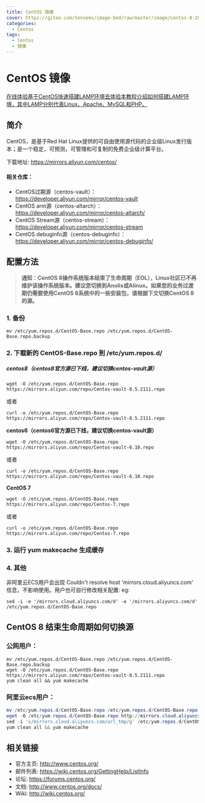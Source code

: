 ```yaml
---
title: CentOS 镜像
cover: https://gitee.com/Sensems/image-bed/raw/master/image/centos-8-2023-1-915:48:33.jpg
categories:
  - Centos
tags:
  - Centos
  - 镜像
---
```




# CentOS 镜像

[在线体验基于CentOS快速搭建LAMP环境去体验本教程介绍如何搭建LAMP环境，其中LAMP分别代表Linux、Apache、MySQL和PHP。](https://developer.aliyun.com/adc/scenario/6869de098ad44fc8a1560a1836a7c5f2)

## 简介

CentOS，是基于Red Hat Linux提供的可自由使用源代码的企业级Linux发行版本；是一个稳定，可预测，可管理和可复制的免费企业级计算平台。

下载地址: https://mirrors.aliyun.com/centos/

#### 相关仓库：

- CentOS过期源（centos-vault）：https://developer.aliyun.com/mirror/centos-vault
- CentOS arm源（centos-altarch）：https://developer.aliyun.com/mirror/centos-altarch/
- CentOS Stream源（centos-stream）：https://developer.aliyun.com/mirror/centos-stream
- CentOS debuginfo源（centos-debuginfo）：https://developer.aliyun.com/mirror/centos-debuginfo/

## 配置方法

> **通知：CentOS 8操作系统版本结束了生命周期（EOL），Linux社区已不再维护该操作系统版本。建议您切换到Anolis或Alinux。如果您的业务过渡期仍需要使用CentOS 8系统中的一些安装包，请根据下文切换CentOS 8的源。**

### 1. 备份

```
mv /etc/yum.repos.d/CentOS-Base.repo /etc/yum.repos.d/CentOS-Base.repo.backup
```

### 2. 下载新的 CentOS-Base.repo 到 /etc/yum.repos.d/

##### centos8（centos8官方源已下线，建议切换centos-vault源）

```shell
wget -O /etc/yum.repos.d/CentOS-Base.repo  https://mirrors.aliyun.com/repo/Centos-vault-8.5.2111.repo
```

或者

```shell
curl -o /etc/yum.repos.d/CentOS-Base.repo https://mirrors.aliyun.com/repo/Centos-vault-8.5.2111.repo
```

**centos6（centos6官方源已下线，建议切换centos-vault源）**

```shell
wget -O /etc/yum.repos.d/CentOS-Base.repo https://mirrors.aliyun.com/repo/Centos-vault-6.10.repo
```

或者

```shell
curl -o /etc/yum.repos.d/CentOS-Base.repo https://mirrors.aliyun.com/repo/Centos-vault-6.10.repo
```

**CentOS 7**

```shell
wget -O /etc/yum.repos.d/CentOS-Base.repo https://mirrors.aliyun.com/repo/Centos-7.repo
```

或者

```shell
curl -o /etc/yum.repos.d/CentOS-Base.repo https://mirrors.aliyun.com/repo/Centos-7.repo
```

### 3. 运行 yum makecache 生成缓存

### 4. 其他

非阿里云ECS用户会出现 Couldn't resolve host 'mirrors.cloud.aliyuncs.com' 信息，不影响使用。用户也可自行修改相关配置: eg:

```shell
sed -i -e '/mirrors.cloud.aliyuncs.com/d' -e '/mirrors.aliyuncs.com/d' /etc/yum.repos.d/CentOS-Base.repo
```



## CentOS 8 结束生命周期如何切换源

### 公网用户：

```shell
mv /etc/yum.repos.d/CentOS-Base.repo /etc/yum.repos.d/CentOS-Base.repo.backup
wget -O /etc/yum.repos.d/CentOS-Base.repo https://mirrors.aliyun.com/repo/Centos-vault-8.5.2111.repo
yum clean all && yum makecache
```

### 阿里云ecs用户：

```powershell
mv /etc/yum.repos.d/CentOS-Base.repo /etc/yum.repos.d/CentOS-Base.repo.backup
wget -O /etc/yum.repos.d/CentOS-Base.repo http://mirrors.cloud.aliyuncs.com/repo/Centos-vault-8.5.2111.repo
sed -i 's/mirrors.cloud.aliyuncs.com/url_tmp/g' /etc/yum.repos.d/CentOS-Base.repo && sed -i 's/mirrors.aliyun.com/mirrors.cloud.aliyuncs.com/g' /etc/yum.repos.d/CentOS-Base.repo && sed -i 's/url_tmp/mirrors.aliyun.com/g' /etc/yum.repos.d/CentOS-Base.repo
yum clean all && yum makecache
```



## 相关链接

- 官方主页: http://www.centos.org/
- 邮件列表: https://wiki.centos.org/GettingHelp/ListInfo
- 论坛: https://forums.centos.org/
- 文档: http://www.centos.org/docs/
- Wiki: http://wiki.centos.org/